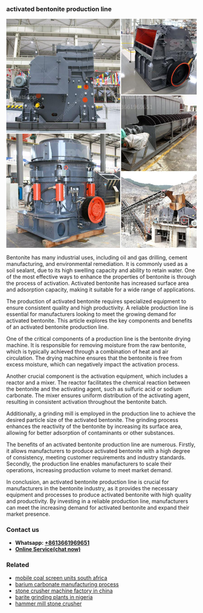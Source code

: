 <h3>activated bentonite production line</h3><img src='1708309094.jpg' alt=''><p>Bentonite has many industrial uses, including oil and gas drilling, cement manufacturing, and environmental remediation. It is commonly used as a soil sealant, due to its high swelling capacity and ability to retain water. One of the most effective ways to enhance the properties of bentonite is through the process of activation. Activated bentonite has increased surface area and adsorption capacity, making it suitable for a wide range of applications.</p><p>The production of activated bentonite requires specialized equipment to ensure consistent quality and high productivity. A reliable production line is essential for manufacturers looking to meet the growing demand for activated bentonite. This article explores the key components and benefits of an activated bentonite production line.</p><p>One of the critical components of a production line is the bentonite drying machine. It is responsible for removing moisture from the raw bentonite, which is typically achieved through a combination of heat and air circulation. The drying machine ensures that the bentonite is free from excess moisture, which can negatively impact the activation process.</p><p>Another crucial component is the activation equipment, which includes a reactor and a mixer. The reactor facilitates the chemical reaction between the bentonite and the activating agent, such as sulfuric acid or sodium carbonate. The mixer ensures uniform distribution of the activating agent, resulting in consistent activation throughout the bentonite batch.</p><p>Additionally, a grinding mill is employed in the production line to achieve the desired particle size of the activated bentonite. The grinding process enhances the reactivity of the bentonite by increasing its surface area, allowing for better adsorption of contaminants or other substances.</p><p>The benefits of an activated bentonite production line are numerous. Firstly, it allows manufacturers to produce activated bentonite with a high degree of consistency, meeting customer requirements and industry standards. Secondly, the production line enables manufacturers to scale their operations, increasing production volume to meet market demand.</p><p>In conclusion, an activated bentonite production line is crucial for manufacturers in the bentonite industry, as it provides the necessary equipment and processes to produce activated bentonite with high quality and productivity. By investing in a reliable production line, manufacturers can meet the increasing demand for activated bentonite and expand their market presence.</p><h3>Contact us</h3><ul><li><strong>Whatsapp:&nbsp;<a href="https://wa.me/8613661969651">+8613661969651</a></strong></li><li><a href="https://swt.shibang-china.com/?git&amp;zhl&amp;activated bentonite production line"><strong>Online Service(chat now)</strong></a></li></ul><h3>Related</h3><ul><li><a href='mobile coal screen units south africa.md'>mobile coal screen units south africa</a></li><li><a href='barium carbonate manufacturing process.md'>barium carbonate manufacturing process</a></li><li><a href='stone crusher machine factory in china.md'>stone crusher machine factory in china</a></li><li><a href='barite grinding plants in nigeria.md'>barite grinding plants in nigeria</a></li><li><a href='hammer mill stone crusher.md'>hammer mill stone crusher</a></li></ul>